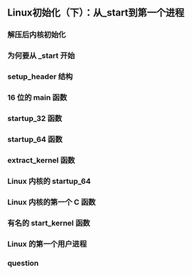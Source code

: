 ## Linux初始化（下）：从_start到第一个进程

### 解压后内核初始化
### 为何要从 _start 开始
### setup_header 结构
### 16 位的 main 函数
### startup_32 函数
### startup_64 函数
### extract_kernel 函数
### Linux 内核的 startup_64
### Linux 内核的第一个 C 函数
### 有名的 start_kernel 函数
### Linux 的第一个用户进程

### question